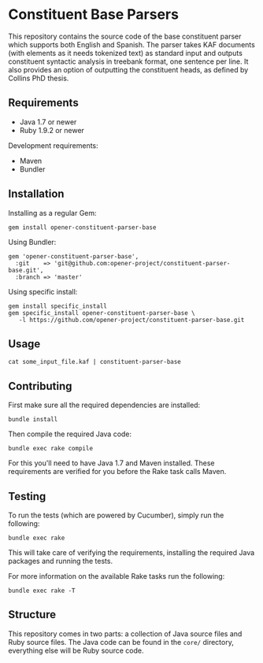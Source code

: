 # Constituent Base Parsers

This repository contains the source code of the base constituent parser which
supports both English and Spanish. The parser takes KAF documents (with <wf>
elements as it needs tokenized text) as standard input and outputs constituent
syntactic analysis in treebank format, one sentence per line. It also provides
an option of outputting the constituent heads, as defined by Collins PhD
thesis.

## Requirements

* Java 1.7 or newer
* Ruby 1.9.2 or newer

Development requirements:

* Maven
* Bundler

## Installation

Installing as a regular Gem:

    gem install opener-constituent-parser-base

Using Bundler:

    gem 'opener-constituent-parser-base',
      :git    => 'git@github.com:opener-project/constituent-parser-base.git',
      :branch => 'master'

Using specific install:

    gem install specific_install
    gem specific_install opener-constituent-parser-base \
       -l https://github.com/opener-project/constituent-parser-base.git

## Usage

    cat some_input_file.kaf | constituent-parser-base

## Contributing

First make sure all the required dependencies are installed:

    bundle install

Then compile the required Java code:

    bundle exec rake compile

For this you'll need to have Java 1.7 and Maven installed. These requirements
are verified for you before the Rake task calls Maven.

## Testing

To run the tests (which are powered by Cucumber), simply run the following:

    bundle exec rake

This will take care of verifying the requirements, installing the required Java
packages and running the tests.

For more information on the available Rake tasks run the following:

    bundle exec rake -T

## Structure

This repository comes in two parts: a collection of Java source files and Ruby
source files. The Java code can be found in the `core/` directory, everything
else will be Ruby source code.
